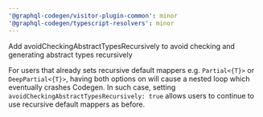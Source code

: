 ```yaml
---
'@graphql-codegen/visitor-plugin-common': minor
'@graphql-codegen/typescript-resolvers': minor
---
```


Add avoidCheckingAbstractTypesRecursively to avoid checking and generating abstract types recursively

For users that already sets recursive default mappers e.g. `Partial<{T}>` or `DeepPartial<{T}>`, having both options on will cause a nested loop which eventually crashes Codegen. In such case, setting `avoidCheckingAbstractTypesRecursively: true` allows users to continue to use recursive default mappers as before.
